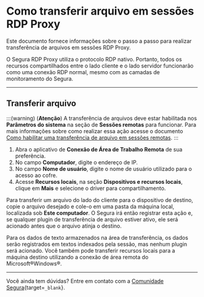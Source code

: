 # Como transferir arquivo em sessões RDP Proxy

Este documento fornece informações sobre o passo a passo para realizar transferência de arquivos em sessões RDP Proxy.

O Segura RDP Proxy utiliza o protocolo RDP nativo. Portanto, todos os recursos compartilhados entre o lado cliente e o lado servidor funcionarão como uma conexão RDP normal, mesmo com as camadas de monitoramento do Segura.

---
## Transferir arquivo
:::(warning) (**Atenção**)
A transferência de arquivos deve estar habilitada nos **Parâmetros do sistema** na seção de **Sessões remotas** para funcionar. Para mais informações sobre como realizar essa ação acesse o documento [Como habilitar uma transferência de arquivo em sessões remotas](/v4/docs/pt/pam-session-activate-remote-session-file-transfer).
:::

1. Abra o aplicativo de **Conexão de Área de Trabalho Remota** de sua preferência.
2. No campo **Computador**, digite o endereço de IP.
3. No campo **Nome de usuário**, digite o nome de usuário utilizado para o acesso ao cofre.
4. Acesse **Recursos locais**, na seção **Dispositivos e recursos locais**, clique em **Mais** e selecione o driver para compartilhamento.

Para transferir um arquivo do lado do cliente para o dispositivo de destino, copie o arquivo desejado e cole-o em uma pasta da máquina local, localizada sob **Este computador**. O Segura irá então registrar esta ação e, se qualquer plugin de transferência de arquivo estiver ativo, ele será acionado antes que o arquivo atinja o destino.

Para os dados de texto armazenados na área de transferência, os dados serão registrados em textos indexados pela sessão, mas nenhum plugin será acionado.
Você também pode transferir recursos locais para a máquina destino utilizando a conexão de área remota do Microsoft®Windows®.

---
Você ainda tem dúvidas? Entre em contato com a [Comunidade Segura](https://community.Segura.io/){target=`_blank`}.